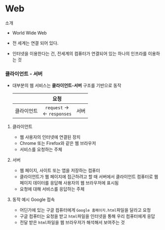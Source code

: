 # Web

소개

- World Wide Web
- 전 세계는 연결 되어 있다.

- 인터넷을 이용한다는 건, 전세계의 컴퓨터가 연결되어 있는 하나의 인프라를 이용하는 것



### 클라이언트 - 서버

- 대부분의 웹 서비스는 **클라이언트-서버** 구조를 기반으로 동작

  |            |               요청               |      |
  | :--------: | :------------------------------: | :--: |
  | 클라이언트 | `request` -><br /><- `responses` | 서버 |

1. 클라이언트
   - 웹 사용자의 인터넷에 연결된 장치
   - Chrome 또는 Firefox와 같은 웹 브라우저
   - 서비스를 요청하는 주체

2. 서버
   - 웹 페이지, 사이트 또는 앱을 저장하는 컴퓨터
   - 클라이언트가 웹 페이지에 접근하려고 할 때 서버에서 클라이언트 컴퓨터로 웹 페이지 데이터를 응답해 사용자의 웹 브라우저에 표시됨
   - 요청에 대해 서비스를 응답하는 주체
3. 동작 예시 Google 접속
   - 어딘가에 있는 구글 컴퓨터에게 `Google 홈페이지.html`파일을 달라고 요청
   - 구글 컴퓨터는 요청을 받고 `html`파일을 인터넷을 통해 우리 컴퓨터에게 응답
   - 전달 받은 `html`파일을 웹 브라우저가 해석해서 보여주는 것